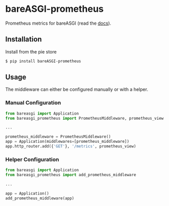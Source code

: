 # bareASGI-prometheus

Prometheus metrics for bareASGI (read the [docs](https://rob-blackbourn.github.io/bareASGI-prometheus/)).

## Installation

Install from the pie store

```bash
$ pip install bareASGI-prometheus
```

## Usage

The middleware can either be configured manually or with a helper.

### Manual Configuration

```python
from bareasgi import Application
from bareasgi_prometheus import PrometheusMiddleware, prometheus_view

...

prometheus_middleware = PrometheusMiddleware()
app = Application(middlewares=[prometheus_middleware])
app.http_router.add({'GET'}, '/metrics', prometheus_view)
```


### Helper Configuration

```python
from bareasgi import Application
from bareasgi_prometheus import add_prometheus_middleware

...

app = Application()
add_prometheus_middleware(app)
```
